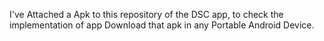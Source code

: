 I've Attached a Apk to this repository of the DSC app, to check the implementation of app Download that apk in any Portable Android Device.
